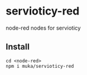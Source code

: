 # servioticy-red

node-red nodes for servioticy

## Install

```
cd <node-red>
npm i muka/servioticy-red
```
